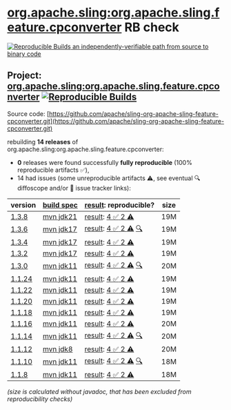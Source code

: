 [org.apache.sling:org.apache.sling.feature.cpconverter](https://central.sonatype.com/artifact/org.apache.sling/org.apache.sling.feature.cpconverter/versions) RB check
=======

[![Reproducible Builds](https://reproducible-builds.org/images/logos/rb.svg) an independently-verifiable path from source to binary code](https://reproducible-builds.org/)

## Project: [org.apache.sling:org.apache.sling.feature.cpconverter](https://central.sonatype.com/artifact/org.apache.sling/org.apache.sling.feature.cpconverter/versions) [![Reproducible Builds](https://img.shields.io/endpoint?url=https://raw.githubusercontent.com/jvm-repo-rebuild/reproducible-central/master/content/org/apache/sling/org.apache.sling.feature.cpconverter/badge.json)](https://github.com/jvm-repo-rebuild/reproducible-central/blob/master/content/org/apache/sling/org.apache.sling.feature.cpconverter/README.md)

Source code: [https://github.com/apache/sling-org-apache-sling-feature-cpconverter.git](https://github.com/apache/sling-org-apache-sling-feature-cpconverter.git)

rebuilding **14 releases** of org.apache.sling:org.apache.sling.feature.cpconverter:
- **0** releases were found successfully **fully reproducible** (100% reproducible artifacts :white_check_mark:),
- 14 had issues (some unreproducible artifacts :warning:, see eventual :mag: diffoscope and/or :memo: issue tracker links):

| version | [build spec](/BUILDSPEC.md) | [result](https://reproducible-builds.org/docs/jvm/): reproducible? | size |
| -- | --------- | ------ | -- |
| [1.3.8](https://central.sonatype.com/artifact/org.apache.sling/org.apache.sling.feature.cpconverter/1.3.8/pom) | [mvn jdk21](org.apache.sling.feature.cpconverter-1.3.8.buildspec) | [result](org.apache.sling.feature.cpconverter-1.3.8.buildinfo): [4 :white_check_mark:  2 :warning:](org.apache.sling.feature.cpconverter-1.3.8.buildcompare) | 19M |
| [1.3.6](https://central.sonatype.com/artifact/org.apache.sling/org.apache.sling.feature.cpconverter/1.3.6/pom) | [mvn jdk17](org.apache.sling.feature.cpconverter-1.3.6.buildspec) | [result](org.apache.sling.feature.cpconverter-1.3.6.buildinfo): [4 :white_check_mark:  2 :warning:](org.apache.sling.feature.cpconverter-1.3.6.buildcompare) [:mag:](org.apache.sling.feature.cpconverter-1.3.6.diffoscope) | 19M |
| [1.3.4](https://central.sonatype.com/artifact/org.apache.sling/org.apache.sling.feature.cpconverter/1.3.4/pom) | [mvn jdk17](org.apache.sling.feature.cpconverter-1.3.4.buildspec) | [result](org.apache.sling.feature.cpconverter-1.3.4.buildinfo): [4 :white_check_mark:  2 :warning:](org.apache.sling.feature.cpconverter-1.3.4.buildcompare) | 19M |
| [1.3.2](https://central.sonatype.com/artifact/org.apache.sling/org.apache.sling.feature.cpconverter/1.3.2/pom) | [mvn jdk17](org.apache.sling.feature.cpconverter-1.3.2.buildspec) | [result](org.apache.sling.feature.cpconverter-1.3.2.buildinfo): [4 :white_check_mark:  2 :warning:](org.apache.sling.feature.cpconverter-1.3.2.buildcompare) | 19M |
| [1.3.0](https://central.sonatype.com/artifact/org.apache.sling/org.apache.sling.feature.cpconverter/1.3.0/pom) | [mvn jdk11](org.apache.sling.feature.cpconverter-1.3.0.buildspec) | [result](org.apache.sling.feature.cpconverter-1.3.0.buildinfo): [4 :white_check_mark:  2 :warning:](org.apache.sling.feature.cpconverter-1.3.0.buildcompare) [:mag:](org.apache.sling.feature.cpconverter-1.3.0.diffoscope) | 20M |
| [1.1.24](https://central.sonatype.com/artifact/org.apache.sling/org.apache.sling.feature.cpconverter/1.1.24/pom) | [mvn jdk11](org.apache.sling.feature.cpconverter-1.1.24.buildspec) | [result](org.apache.sling.feature.cpconverter-1.1.24.buildinfo): [4 :white_check_mark:  2 :warning:](org.apache.sling.feature.cpconverter-1.1.24.buildcompare) | 19M |
| [1.1.22](https://central.sonatype.com/artifact/org.apache.sling/org.apache.sling.feature.cpconverter/1.1.22/pom) | [mvn jdk11](org.apache.sling.feature.cpconverter-1.1.22.buildspec) | [result](org.apache.sling.feature.cpconverter-1.1.22.buildinfo): [4 :white_check_mark:  2 :warning:](org.apache.sling.feature.cpconverter-1.1.22.buildcompare) | 19M |
| [1.1.20](https://central.sonatype.com/artifact/org.apache.sling/org.apache.sling.feature.cpconverter/1.1.20/pom) | [mvn jdk11](org.apache.sling.feature.cpconverter-1.1.20.buildspec) | [result](org.apache.sling.feature.cpconverter-1.1.20.buildinfo): [4 :white_check_mark:  2 :warning:](org.apache.sling.feature.cpconverter-1.1.20.buildcompare) | 19M |
| [1.1.18](https://central.sonatype.com/artifact/org.apache.sling/org.apache.sling.feature.cpconverter/1.1.18/pom) | [mvn jdk11](org.apache.sling.feature.cpconverter-1.1.18.buildspec) | [result](org.apache.sling.feature.cpconverter-1.1.18.buildinfo): [4 :white_check_mark:  2 :warning:](org.apache.sling.feature.cpconverter-1.1.18.buildcompare) | 19M |
| [1.1.16](https://central.sonatype.com/artifact/org.apache.sling/org.apache.sling.feature.cpconverter/1.1.16/pom) | [mvn jdk11](org.apache.sling.feature.cpconverter-1.1.16.buildspec) | [result](org.apache.sling.feature.cpconverter-1.1.16.buildinfo): [4 :white_check_mark:  2 :warning:](org.apache.sling.feature.cpconverter-1.1.16.buildcompare) | 20M |
| [1.1.14](https://central.sonatype.com/artifact/org.apache.sling/org.apache.sling.feature.cpconverter/1.1.14/pom) | [mvn jdk11](org.apache.sling.feature.cpconverter-1.1.14.buildspec) | [result](org.apache.sling.feature.cpconverter-1.1.14.buildinfo): [4 :white_check_mark:  2 :warning:](org.apache.sling.feature.cpconverter-1.1.14.buildcompare) [:mag:](org.apache.sling.feature.cpconverter-1.1.14.diffoscope) | 20M |
| [1.1.12](https://central.sonatype.com/artifact/org.apache.sling/org.apache.sling.feature.cpconverter/1.1.12/pom) | [mvn jdk8](org.apache.sling.feature.cpconverter-1.1.12.buildspec) | [result](org.apache.sling.feature.cpconverter-1.1.12.buildinfo): [4 :white_check_mark:  2 :warning:](org.apache.sling.feature.cpconverter-1.1.12.buildcompare) | 20M |
| [1.1.10](https://central.sonatype.com/artifact/org.apache.sling/org.apache.sling.feature.cpconverter/1.1.10/pom) | [mvn jdk11](org.apache.sling.feature.cpconverter-1.1.10.buildspec) | [result](org.apache.sling.feature.cpconverter-1.1.10.buildinfo): [4 :white_check_mark:  2 :warning:](org.apache.sling.feature.cpconverter-1.1.10.buildcompare) [:mag:](org.apache.sling.feature.cpconverter-1.1.10.diffoscope) | 18M |
| [1.1.8](https://central.sonatype.com/artifact/org.apache.sling/org.apache.sling.feature.cpconverter/1.1.8/pom) | [mvn jdk11](org.apache.sling.feature.cpconverter-1.1.8.buildspec) | [result](org.apache.sling.feature.cpconverter-1.1.8.buildinfo): [4 :white_check_mark:  2 :warning:](org.apache.sling.feature.cpconverter-1.1.8.buildcompare) | 18M |

<i>(size is calculated without javadoc, that has been excluded from reproducibility checks)</i>
